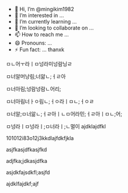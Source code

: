 - 👋 Hi, I’m @mingikim1982
- 👀 I’m interested in ...
- 🌱 I’m currently learning ...
- 💞️ I’m looking to collaborate on ...
- 📫 How to reach me ...
- 😄 Pronouns: ...
- ⚡ Fun fact: ...
thanxk

ㅁㄴ어ㅜ라ㅣㅁ넝라미넝람닝ㄹ

ㅁ너알머낭림;너앎ㄴ;ㅓㄹ아

ㅁ너아림;넝람넝람ㄴ어리;


ㅁ너아림너ㅏㅇ림ㄴ;ㅓㅇ라ㅣㅁㄴ;ㅓㅇㄹ


ㅁ너알;ㅁ너앎ㄴ;ㅓㄹ아ㅣㄴㅁ어라민;ㅓㄹ아ㅣㅁㄴ;어;


ㅁ넝라ㅣㅁ넝라ㅣ;ㅁ너라ㅣ;ㄴ멀이
ajdklajdfkl

101012i83o12j3kkdlajfdkfjkla


asjfkasjdfkasjfkd


adjfka;jdkasjdfka


asjdkfajsdkfl;asjfd


ajdklfajdkf;ajf

<!---
mingikim1982/mingikim1982 is a ✨ special ✨ repository because its `README.md` (this file) appears on your GitHub profile.
You can click the Preview link to take a look at your changes.
--->

